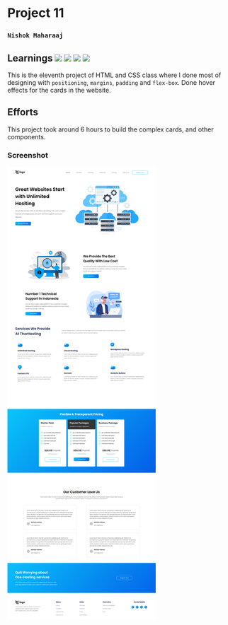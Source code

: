 # Project 11

### `Nishok Maharaaj`

## Learnings ![](https://img.shields.io/badge/Language-HTML-orange) ![](https://img.shields.io/badge/Language-CSS-green) ![](https://img.shields.io/badge/CSS-Position-yellow) ![](https://img.shields.io/badge/CSS-Flexbox-blue)

This is the eleventh project of HTML and CSS class where I done most of designing with `positioning`, `margins`, `padding` and `flex-box`. Done hover effects for the cards in the website.

## Efforts

This project took around 6 hours to build the complex cards, and other components.

### Screenshot

![Project 11](./output11.png)

